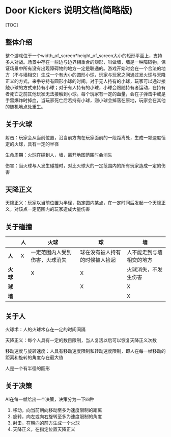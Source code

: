 # Door Kickers 说明文档(简略版)

[TOC]

## 整体介绍

整个游戏位于一个width_of_screen\*height_of_screen大小的矩形平面上，支持多人对战。场景中存在一些边与边界相重合的矩形，叫做墙，墙是一种障碍物，保证场景中所有没有出现障碍物的地方一定是联通的。游戏开始时会在一个合法的地方（不与墙相交）生成一个有大小的圆形小球，玩家与玩家之间通过发火球与天降正义的方式，来争夺持有圆形小球的时间。对于无人持有的小球，玩家可以通过接触小球的方式来持有小球；对于有人持有的小球，小球会跟随持有者运动，在持有者死亡之前其他玩家无法接触到小球。每个玩家有一定的血量，会在子弹击中或是手雷爆炸时掉血，当玩家死亡后若持有小球，则小球会掉落在原地，玩家会在其他的随机地点处重生。

##  关于火球

射击：玩家会从当前位置，沿当前方向在玩家面前的一段距离处，生成一颗速度恒定的火球，具有一定的半径

生命周期：火球在碰到人，墙，离开地图范围时会消失

伤害：当火球与人发生碰撞时，对比火球大的一定范围内的所有玩家造成一定的伤害

## 天降正义

天降正义：玩家以当前位置为半径，指定圆内某点，在一定时间后发起一个天降正义，对该点一定范围内的玩家造成大量伤害   

## 关于碰撞

|          | 人   | 火球                           | 球                             | 墙                       |
| -------- | ---- | ------------------------------ | ------------------------------ | ------------------------ |
| **人**   | X    | 一定范围内人受到伤害，火球消失 | 球在没有被人持有的时候被人捡起 | 人不能走到与墙相交的地方 |
| **火球** |      | X                              | X                              | 火球消失，不发生伤害     |
| **球**   |      |                                | X                              | X                        |
| **墙**   |      |                                |                                | X                        |

## 关于人

火球术：人的火球术存在一定的时间间隔

天降正义：每个人具有一定的数目限制，当人复活以后可以恢复天降正义次数

移动速度与旋转速度：人具有移动速度限制和转动速度限制，即人在每一帧移动的距离和旋转的角度存在最大值

人是一个有半径的圆形

## 关于决策

AI在每一帧给出一个决策，决策分为一下四种

1. 移动，向当前朝向移动至多为速度限制的距离
2. 旋转，向左或向右旋转至多为速度限制的角度
3. 射击，在朝向的前方生成一个火球
4. 天降正义，在指定位置天降正义

